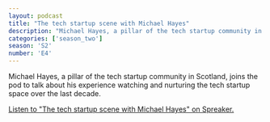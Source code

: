 ```yaml
---
layout: podcast
title: "The tech startup scene with Michael Hayes"
description: "Michael Hayes, a pillar of the tech startup community in Scotland, joins the pod to talk about his experience watching and nurturing the tech startup space over the last decade."
categories: ['season_two']
season: 'S2'
number: 'E4'
---
```


Michael Hayes, a pillar of the tech startup community in Scotland, joins the pod to talk about his experience watching and nurturing the tech startup space over the last decade.

<a class="spreaker-player" href="https://www.spreaker.com/episode/25755753" data-resource="episode_id=25755753" data-width="100%" data-height="200px" data-theme="light" data-playlist="false" data-playlist-continuous="false" data-autoplay="false" data-live-autoplay="false" data-chapters-image="true" data-episode-image-position="right" data-hide-logo="false" data-hide-likes="false" data-hide-comments="false" data-hide-sharing="false" data-hide-download="true">Listen to "The tech startup scene with Michael Hayes" on Spreaker.</a>
